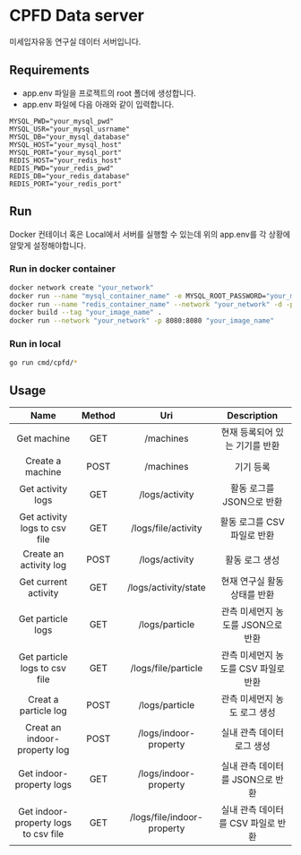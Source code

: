 # CPFD Data server
미세입자유동 연구실 데이터 서버입니다.

## Requirements
- app.env 파일을 프로젝트의 root 폴더에 생성합니다.
- app.env 파일에 다음 아래와 같이 입력합니다.
```text
MYSQL_PWD="your_mysql_pwd"
MYSQL_USR="your_mysql_usrname"
MYSQL_DB="your_mysql_database"
MYSQL_HOST="your_mysql_host"
MYSQL_PORT="your_mysql_port"
REDIS_HOST="your_redis_host"
REDIS_PWD="your_redis_pwd"
REDIS_DB="your_redis_database"
REDIS_PORT="your_redis_port"
```

## Run
Docker 컨테이너 혹은 Local에서 서버를 실행할 수 있는데 위의 app.env를 각 상황에 알맞게 설정해야합니다.

### Run in docker container
```bash
docker network create "your_network"
docker run --name "mysql_container_name" -e MYSQL_ROOT_PASSWORD="your_mysql_pwd" -d --network "your_network" -p "mysql_port":"mysql_port" mysql:5.7
docker run --name "redis_container_name" --network "your_network" -d -p "redis_port":"redis_port" redis --requirepass "your_redis_pwd"
docker build --tag "your_image_name" .
docker run --network "your_network" -p 8080:8080 "your_image_name"
```
### Run in local
```bash
go run cmd/cpfd/*
```

## Usage


|    Name                              | Method  |     Uri                      | Description                   |
|    :----:                            |  :----: |    :----:                    | :----:                        |
| Get machine                          | GET     | /machines                    | 현재 등록되어 있는 기기를 반환        |
| Create a machine                     | POST    | /machines                    | 기기 등록                       |
| Get activity logs                    | GET     | /logs/activity               | 활동 로그를 JSON으로 반환         |
| Get activity logs to csv file        | GET     | /logs/file/activity          | 활동 로그를 CSV 파일로 반환         |
| Create an activity log               | POST    | /logs/activity               | 활동 로그 생성                    |
| Get current activity                 | GET     | /logs/activity/state         | 현재 연구실 활동 상태를 반환          |
| Get particle logs                    | GET     | /logs/particle               | 관측 미세먼지 농도를 JSON으로 반환   |
| Get particle logs to csv file        | GET     | /logs/file/particle          | 관측 미세먼지 농도를 CSV 파일로 반환 |
| Creat a particle log                 | POST    | /logs/particle               | 관측 미세먼지 농도 로그 생성        |
| Creat an indoor-property log         | POST    | /logs/indoor-property        | 실내 관측 데이터 로그 생성         |
| Get indoor-property logs             | GET     | /logs/indoor-property        | 실내 관측 데이터를 JSON으로 반환    |
| Get indoor-property logs to csv file | GET     | /logs/file/indoor-property   | 실내 관측 데이터를 CSV 파일로 반환   |